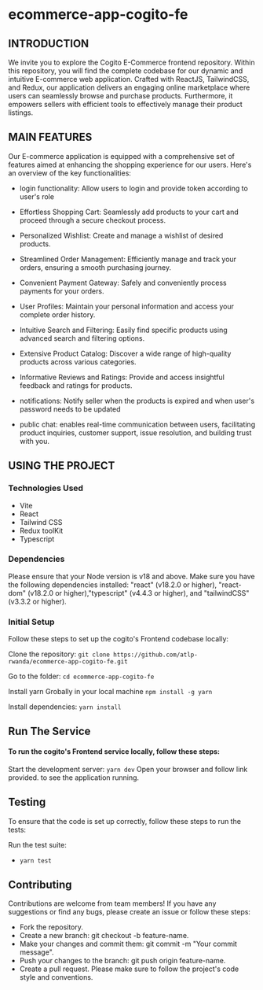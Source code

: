 # ecommerce-app-cogito-fe

## INTRODUCTION

We invite you to explore the Cogito E-Commerce frontend repository. Within this repository, you will find the complete codebase for our dynamic and intuitive E-commerce web application. Crafted with ReactJS, TailwindCSS, and Redux, our application delivers an engaging online marketplace where users can seamlessly browse and purchase products. Furthermore, it empowers sellers with efficient tools to effectively manage their product listings.

## MAIN FEATURES

Our E-commerce application is equipped with a comprehensive set of features aimed at enhancing the shopping experience for our users. Here's an overview of the key functionalities:

- login functionality: Allow users to login and provide token according to user's role

- Effortless Shopping Cart: Seamlessly add products to your cart and proceed through a secure checkout process.

- Personalized Wishlist: Create and manage a wishlist of desired products.

- Streamlined Order Management: Efficiently manage and track your orders, ensuring a smooth purchasing journey.

- Convenient Payment Gateway: Safely and conveniently process payments for your orders.

- User Profiles: Maintain your personal information and access your complete order history.

- Intuitive Search and Filtering: Easily find specific products using advanced search and filtering options.

- Extensive Product Catalog: Discover a wide range of high-quality products across various categories.

- Informative Reviews and Ratings: Provide and access insightful feedback and ratings for products.

- notifications: Notify seller when the products is expired and when user's password needs to be updated
- public chat: enables real-time communication between users, facilitating product inquiries, customer support, issue resolution, and building trust with you.

## USING THE PROJECT

### Technologies Used

- Vite
- React
- Tailwind CSS
- Redux toolKit
- Typescript

### Dependencies

Please ensure that your Node version is v18 and above. Make sure you have the following dependencies installed: "react" (v18.2.0 or higher), "react-dom" (v18.2.0 or higher),"typescript" (v4.4.3 or higher), and "tailwindCSS" (v3.3.2 or higher).

### Initial Setup

Follow these steps to set up the cogito's Frontend codebase locally:

Clone the repository:
`git clone https://github.com/atlp-rwanda/ecommerce-app-cogito-fe.git`

Go to the folder:
`cd ecommerce-app-cogito-fe`

Install yarn Grobally in your local machine
`npm install -g yarn`

Install dependencies:
`yarn install`

## Run The Service

#### To run the cogito's Frontend service locally, follow these steps:

Start the development server:
`yarn dev`
Open your browser and follow link provided. to see the application running.

## Testing

To ensure that the code is set up correctly, follow these steps to run the tests:

Run the test suite:

- `yarn test`

## Contributing

Contributions are welcome from team members! If you have any suggestions or find any bugs, please create an issue or follow these steps:

- Fork the repository.
- Create a new branch: git checkout -b feature-name.
- Make your changes and commit them: git commit -m "Your commit message".
- Push your changes to the branch: git push origin feature-name.
- Create a pull request. Please make sure to follow the project's code style and conventions.
